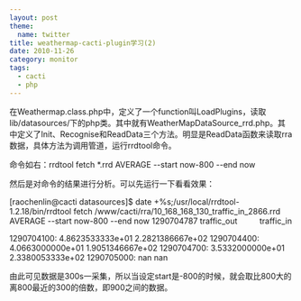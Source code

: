 ```yaml
---
layout: post
theme:
  name: twitter
title: weathermap-cacti-plugin学习(2)
date: 2010-11-26
category: monitor
tags:
  - cacti
  - php
---
```


在Weathermap.class.php中，定义了一个function叫LoadPlugins，读取lib/datasources/下的php类。其中就有WeatherMapDataSource_rrd.php。其中定义了Init、Recognise和ReadData三个方法。明显是ReadData函数来读取rra数据，具体方法为调用管道，运行rrdtool命令。

命令如右：rrdtool fetch *.rrd AVERAGE --start now-800 --end now

然后是对命令的结果进行分析。可以先运行一下看看效果：

[raochenlin@cacti datasources]$ date +%s;/usr/local/rrdtool-1.2.18/bin/rrdtool fetch /www/cacti/rra/10_168_168_130_traffic_in_2866.rrd AVERAGE --start now-800 --end now
1290704787
traffic_out          traffic_in

1290704100: 4.8623533333e+01 2.2821386667e+02
1290704400: 4.0663000000e+01 1.9051346667e+02
1290704700: 3.5332000000e+01 2.3380053333e+02
1290705000: nan nan

由此可见数据是300s一采集，所以当设定start是-800的时候，就会取比800大的离800最近的300的倍数，即900之间的数据。
